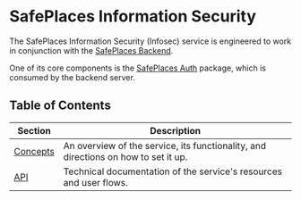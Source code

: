 # SafePlaces Information Security

The SafePlaces Information Security (Infosec) service is engineered to work in
conjunction with the
[SafePlaces Backend](https://github.com/Path-Check/safeplaces-backend).

One of its core components is the
[SafePlaces Auth](https://www.npmjs.com/package/@pathcheck/safeplaces-auth)
package, which is consumed by the backend server.

## Table of Contents

| **Section**                    | **Description**                                                                    |
| ------------------------------ | ---------------------------------------------------------------------------------- |
| [Concepts](concepts/README.md) | An overview of the service, its functionality, and directions on how to set it up. |
| [API](api/README.md)           | Technical documentation of the service's resources and user flows.                 |
